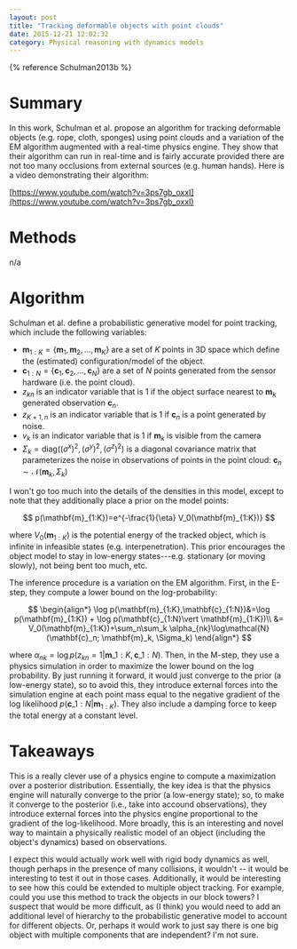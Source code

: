 ```yaml
---
layout: post
title: "Tracking deformable objects with point clouds"
date: 2015-12-21 12:02:32
category: Physical reasoning with dynamics models
---
```


{% reference Schulman2013b %}

# Summary

In this work, Schulman et al. propose an algorithm for tracking deformable objects (e.g. rope, cloth, sponges) using point clouds and a variation of the EM algorithm augmented with a real-time physics engine. They show that their algorithm can run in real-time and is fairly accurate provided there are not too many occlusions from external sources (e.g. human hands). Here is a video demonstrating their algorithm:

[https://www.youtube.com/watch?v=3ps7gb_oxxI](https://www.youtube.com/watch?v=3ps7gb_oxxI)

# Methods

n/a

# Algorithm

Schulman et al. define a probabilistic generative model for point tracking, which include the following variables:

* $\mathbf{m}_{1:K}=\{\mathbf{m}_1, \mathbf{m}_2, \ldots{}, \mathbf{m}_K\}$ are a set of $K$ points in 3D space which define the (estimated) configuration/model of the object.
* $\mathbf{c}_{1:N}=\{\mathbf{c}_1, \mathbf{c}_2, \ldots{}, \mathbf{c}_N\}$ are a set of $N$ points generated from the sensor hardware (i.e. the point cloud).
* $z_{kn}$ is an indicator variable that is 1 if the object surface nearest to $\mathbf{m}_{k}$ generated observation $\mathbf{c}_n$.
* $z_{K+1,n}$ is an indicator variable that is 1 if $\mathbf{c}_n$ is a point generated by noise.
* $v_k$ is an indicator variable that is 1 if $\mathbf{m}_k$ is visible from the camera
* $\Sigma_k=\mathrm{diag}((\sigma^x)^2, (\sigma^y)^2, (\sigma^z)^2)$ is a diagonal covariance matrix that parameterizes the noise in observations of points in the point cloud: $\mathbf{c}_n\sim \mathcal{N}(\mathbf{m}_k, \Sigma_k)$

I won't go too much into the details of the densities in this model, except to note that they additionally place a prior on the model points:

$$
p(\mathbf{m}_{1:K})=e^{-\frac{1}{\eta} V_0(\mathbf{m}_{1:K})}
$$

where $V_0(\mathbf{m}_{1:K})$ is the potential energy of the tracked object, which is infinite in infeasible states (e.g. interpenetration). This prior encourages the object model to stay in low-energy states---e.g. stationary (or moving slowly), not being bent too much, etc.

The inference procedure is a variation on the EM algorithm. First, in the E-step, they compute a lower bound on the log-probability:

$$
\begin{align*}
\log p(\mathbf{m}_{1:K},\mathbf{c}_{1:N})&=\log p(\mathbf{m}_{1:K}) + \log p(\mathbf{c}_{1:N}\vert \mathbf{m}_{1:K})\\
&= V_0(\mathbf{m}_{1:K})+\sum_n\sum_k \alpha_{nk}\log\mathcal{N}(\mathbf{c}_n; \mathbf{m}_k, \Sigma_k)
\end{align*}
$$

where $\alpha_{nk}=\log p(z_{kn}=1 \vert \mathbf{m}\_{1:K}, \mathbf{c}\_{1:N})$. Then, in the M-step, they use a physics simulation in order to maximize the lower bound on the log probability. By just running it forward, it would just converge to the prior (a low-energy state), so to avoid this, they introduce external forces into the simulation engine at each point mass equal to the negative gradient of the log likelihood $p(\mathbf{c}\_{1:N}\vert \mathbf{m}_{1:K})$. They also include a damping force to keep the total energy at a constant level.

# Takeaways

This is a really clever use of a physics engine to compute a maximization over a posterior distribution. Essentially, the key idea is that the physics engine will naturally converge to the prior (a low-energy state); so, to make it converge to the posterior (i.e., take into accound observations), they introduce external forces into the physics engine proportional to the gradient of the log-likelihood. More broadly, this is an interesting and novel way to maintain a physically realistic model of an object (including the object's dynamics) based on observations.

I expect this would actually work well with rigid body dynamics as well, though perhaps in the presence of many collisions, it wouldn't -- it would be interesting to test it out in those cases.
Additionally, it would be interesting to see how this could be extended to multiple object tracking. For example, could you use this method to track the objects in our block towers? I suspect that would be more difficult, as (I think) you would need to add an additional level of hierarchy to the probabilistic generative model to account for different objects. Or, perhaps it would work to just say there is one big object with multiple components that are independent? I'm not sure.
